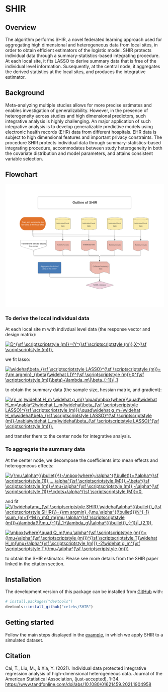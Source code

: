 
# SHIR

<!-- badges: start -->

<!-- badges: end -->

## Overview

The algorithm performs SHIR, a novel federated learning approach used
for aggregating high dimensional and heterogeneous data from local
sites, in order to obtain efficient estimators of the logistic model.
SHIR protects individual data through a summary-statistics-based
integrating procedure. At each local site, it fits LASSO to derive
summary data that is free of the individual level information.
Susequently, at the central node, it aggregates the derived statistics
at the local sites, and produces the integrative estimator.

## Background

Meta-analyzing multiple studies allows for more precise estimates and
enables investigation of generalizability. However, in the presence of
heterogeneity across studies and high dimensional predictors, such
integrative analysis is highly challenging. An major application of such
integrative analysis is to develop generalizable predictive models using
electronic health records (EHR) data from different hospitals. EHR data
is subject to high dimensional features and important privacy
constraints. The procedure SHIR protects individual data through
summary-statistics-based integrating procedure, accommodates between
study heterogeneity in both the covariate distribution and model
parameters, and attains consistent variable selection.

## Flowchart

![Algorithm flowchart](man/figures/Flowchart_SHIR.png)

### To derive the local individual data

At each local site m with indivdual level data (the response vector and design matrix):

<!-- D^{\sf \scriptscriptstyle (m)}=(Y^{\sf \scriptscriptstyle (m)},X^{\sf \scriptscriptstyle (m)}), -->

<a href="https://www.codecogs.com/eqnedit.php?latex=D^{\sf&space;\scriptscriptstyle&space;(m)}=(Y^{\sf&space;\scriptscriptstyle&space;(m)},X^{\sf&space;\scriptscriptstyle&space;(m)})," target="_blank"><img src="https://latex.codecogs.com/gif.latex?D^{\sf&space;\scriptscriptstyle&space;(m)}=(Y^{\sf&space;\scriptscriptstyle&space;(m)},X^{\sf&space;\scriptscriptstyle&space;(m)})," title="D^{\sf \scriptscriptstyle (m)}=(Y^{\sf \scriptscriptstyle (m)},X^{\sf \scriptscriptstyle (m)})," /></a>

we fit lasso:

<!-- \widehat\beta_{\sf \scriptscriptstyle LASSO}^{\sf \scriptscriptstyle (m)}={\rm argmin}_{\beta}\widehat L(Y^{\sf \scriptscriptstyle (m)};X^{\sf \scriptscriptstyle (m)}\beta)+\lambda_m\|\beta_{-1}\|_1 -->

<a href="https://www.codecogs.com/eqnedit.php?latex=\widehat\beta_{\sf&space;\scriptscriptstyle&space;LASSO}^{\sf&space;\scriptscriptstyle&space;(m)}={\rm&space;argmin}_{\beta}\widehat&space;L(Y^{\sf&space;\scriptscriptstyle&space;(m)};X^{\sf&space;\scriptscriptstyle&space;(m)}\beta)&plus;\lambda_m\|\beta_{-1}\|_1," target="_blank"><img src="https://latex.codecogs.com/gif.latex?\widehat\beta_{\sf&space;\scriptscriptstyle&space;LASSO}^{\sf&space;\scriptscriptstyle&space;(m)}={\rm&space;argmin}_{\beta}\widehat&space;L(Y^{\sf&space;\scriptscriptstyle&space;(m)};X^{\sf&space;\scriptscriptstyle&space;(m)}\beta)&plus;\lambda_m\|\beta_{-1}\|_1" title="\widehat\beta_{\sf \scriptscriptstyle LASSO}^{\sf \scriptscriptstyle (m)}={\rm argmin}_{\beta}\widehat L(Y^{\sf \scriptscriptstyle (m)};X^{\sf \scriptscriptstyle (m)}\beta)+\lambda_m\|\beta_{-1}\|_1" /></a>

to obtain the summary data (the sample size, hessian matrix, and gradient):

<!-- \{n_m,\widehat H_m,\widehat g_m\},\quad\mbox{where}\quad\widehat H_m=\nabla^2\widehat L_m(\widehat\beta_{\sf \scriptscriptstyle LASSO}^{\sf \scriptscriptstyle (m)});\quad\widehat g_m=\widehat H_m\widehat\beta_{\sf \scriptscriptstyle LASSO}^{\sf \scriptscriptstyle (m)}-\nabla\widehat L_m(\widehat\beta_{\sf \scriptscriptstyle LASSO}^{\sf \scriptscriptstyle (m)}), -->


<a href="https://www.codecogs.com/eqnedit.php?latex=\{n_m,\widehat&space;H_m,\widehat&space;g_m\},\quad\mbox{where}\quad\widehat&space;H_m=\nabla^2\widehat&space;L_m(\widehat\beta_{\sf&space;\scriptscriptstyle&space;LASSO}^{\sf&space;\scriptscriptstyle&space;(m)});\quad\widehat&space;g_m=\widehat&space;H_m\widehat\beta_{\sf&space;\scriptscriptstyle&space;LASSO}^{\sf&space;\scriptscriptstyle&space;(m)}-\nabla\widehat&space;L_m(\widehat\beta_{\sf&space;\scriptscriptstyle&space;LASSO}^{\sf&space;\scriptscriptstyle&space;(m)})," target="_blank"><img src="https://latex.codecogs.com/gif.latex?\{n_m,\widehat&space;H_m,\widehat&space;g_m\},\quad\mbox{where}\quad\widehat&space;H_m=\nabla^2\widehat&space;L_m(\widehat\beta_{\sf&space;\scriptscriptstyle&space;LASSO}^{\sf&space;\scriptscriptstyle&space;(m)});\quad\widehat&space;g_m=\widehat&space;H_m\widehat\beta_{\sf&space;\scriptscriptstyle&space;LASSO}^{\sf&space;\scriptscriptstyle&space;(m)}-\nabla\widehat&space;L_m(\widehat\beta_{\sf&space;\scriptscriptstyle&space;LASSO}^{\sf&space;\scriptscriptstyle&space;(m)})," title="\{n_m,\widehat H_m,\widehat g_m\},\quad\mbox{where}\quad\widehat H_m=\nabla^2\widehat L_m(\widehat\beta_{\sf \scriptscriptstyle LASSO}^{\sf \scriptscriptstyle (m)});\quad\widehat g_m=\widehat H_m\widehat\beta_{\sf \scriptscriptstyle LASSO}^{\sf \scriptscriptstyle (m)}-\nabla\widehat L_m(\widehat\beta_{\sf \scriptscriptstyle LASSO}^{\sf \scriptscriptstyle (m)})," /></a>

and transfer them to the center node for integrative analysis.

### To aggregate the summary data

At the center node, we decompose the coefficients into mean effects and heterogeneous effects:

<!-- \{\mu,\alpha^{(\bullet)}\}~\mbox{where}~\alpha^{(\bullet)}=(\alpha^{\sf \scriptscriptstyle (1)},...,\alpha^{\sf \scriptscriptstyle (M)}),~\beta^{\sf \scriptscriptstyle (m)}=\mu+\alpha^{\sf \scriptscriptstyle (m)},~\alpha^{\sf \scriptscriptstyle (1)}+\cdots+\alpha^{\sf \scriptscriptstyle (M)}=0, -->

<a href="https://www.codecogs.com/eqnedit.php?latex=\{\mu,\alpha^{(\bullet)}\}~\mbox{where}~\alpha^{(\bullet)}=(\alpha^{\sf&space;\scriptscriptstyle&space;(1)},...,\alpha^{\sf&space;\scriptscriptstyle&space;(M)}),~\beta^{\sf&space;\scriptscriptstyle&space;(m)}=\mu&plus;\alpha^{\sf&space;\scriptscriptstyle&space;(m)},~\alpha^{\sf&space;\scriptscriptstyle&space;(1)}&plus;\cdots&plus;\alpha^{\sf&space;\scriptscriptstyle&space;(M)}=0," target="_blank"><img src="https://latex.codecogs.com/gif.latex?\{\mu,\alpha^{(\bullet)}\}~\mbox{where}~\alpha^{(\bullet)}=(\alpha^{\sf&space;\scriptscriptstyle&space;(1)},...,\alpha^{\sf&space;\scriptscriptstyle&space;(M)}),~\beta^{\sf&space;\scriptscriptstyle&space;(m)}=\mu&plus;\alpha^{\sf&space;\scriptscriptstyle&space;(m)},~\alpha^{\sf&space;\scriptscriptstyle&space;(1)}&plus;\cdots&plus;\alpha^{\sf&space;\scriptscriptstyle&space;(M)}=0," title="\{\mu,\alpha^{(\bullet)}\}~\mbox{where}~\alpha^{(\bullet)}=(\alpha^{\sf \scriptscriptstyle (1)},...,\alpha^{\sf \scriptscriptstyle (M)}),~\beta^{\sf \scriptscriptstyle (m)}=\mu+\alpha^{\sf \scriptscriptstyle (m)},~\alpha^{\sf \scriptscriptstyle (1)}+\cdots+\alpha^{\sf \scriptscriptstyle (M)}=0," /></a>

and fit 
<a href="https://www.codecogs.com/eqnedit.php?latex=\{\widehat\mu_{\sf&space;\scriptscriptstyle&space;SHIR},\widehat\alpha^{(\bullet)}_{\sf&space;\scriptscriptstyle&space;SHIR}\}={\rm&space;argmin}_{\mu,\alpha^{(\bullet)}}N^{-1}&space;\sum_{m=1}^M&space;n_mQ_m(\mu,\alpha^{\sf&space;\scriptscriptstyle&space;(m)})&plus;\lambda(\|\mu_{-1}\|_1&plus;\lambda_g\|\alpha^{(\bullet)}_{-1}\|_{2,1})," target="_blank"><img src="https://latex.codecogs.com/gif.latex?\{\widehat\mu_{\sf&space;\scriptscriptstyle&space;SHIR},\widehat\alpha^{(\bullet)}_{\sf&space;\scriptscriptstyle&space;SHIR}\}={\rm&space;argmin}_{\mu,\alpha^{(\bullet)}}N^{-1}&space;\sum_{m=1}^M&space;n_mQ_m(\mu,\alpha^{\sf&space;\scriptscriptstyle&space;(m)})&plus;\lambda(\|\mu_{-1}\|_1&plus;\lambda_g\|\alpha^{(\bullet)}_{-1}\|_{2,1})," title="\{\widehat\mu_{\sf \scriptscriptstyle SHIR},\widehat\alpha^{(\bullet)}_{\sf \scriptscriptstyle SHIR}\}={\rm argmin}_{\mu,\alpha^{(\bullet)}}N^{-1} \sum_{m=1}^M n_mQ_m(\mu,\alpha^{\sf \scriptscriptstyle (m)})+\lambda(\|\mu_{-1}\|_1+\lambda_g\|\alpha^{(\bullet)}_{-1}\|_{2,1})," /></a>

<a href="https://www.codecogs.com/eqnedit.php?latex=\mbox{where}\quad&space;Q_m(\mu,\alpha^{\sf&space;\scriptscriptstyle&space;(m)})=(\mu&plus;\alpha^{\sf&space;\scriptscriptstyle&space;(m)})^{\sf&space;\scriptscriptstyle&space;T}\widehat&space;H_m(\mu&plus;\alpha^{\sf&space;\scriptscriptstyle&space;(m)})&space;-2\widehat&space;g_m^{\sf&space;\scriptscriptstyle&space;T}(\mu&plus;\alpha^{\sf&space;\scriptscriptstyle&space;(m)})" target="_blank"><img src="https://latex.codecogs.com/gif.latex?\mbox{where}\quad&space;Q_m(\mu,\alpha^{\sf&space;\scriptscriptstyle&space;(m)})=(\mu&plus;\alpha^{\sf&space;\scriptscriptstyle&space;(m)})^{\sf&space;\scriptscriptstyle&space;T}\widehat&space;H_m(\mu&plus;\alpha^{\sf&space;\scriptscriptstyle&space;(m)})&space;-2\widehat&space;g_m^{\sf&space;\scriptscriptstyle&space;T}(\mu&plus;\alpha^{\sf&space;\scriptscriptstyle&space;(m)})" title="\mbox{where}\quad Q_m(\mu,\alpha^{\sf \scriptscriptstyle (m)})=(\mu+\alpha^{\sf \scriptscriptstyle (m)})^{\sf \scriptscriptstyle T}\widehat H_m(\mu+\alpha^{\sf \scriptscriptstyle (m)}) -2\widehat g_m^{\sf \scriptscriptstyle T}(\mu+\alpha^{\sf \scriptscriptstyle (m)})" /></a>

<!-- \{\widehat\mu_{\sf \scriptscriptstyle SHIR},\widehat\alpha^{(\bullet)}_{\sf \scriptscriptstyle SHIR}\}={\rm argmin}_{\mu,\alpha^{(\bullet)}}N^{-1} \sum_{m=1}^M n_mQ_m(\mu,\alpha^{\sf \scriptscriptstyle (m)})+\lambda(\|\mu_{-1}\|_1+\lambda_g\|\alpha^{(\bullet)}_{-1}\|_{2,1}), -->

<!--\mbox{where}\quad Q_m(\mu,\alpha^{\sf \scriptscriptstyle (m)})=(\mu+\alpha^{\sf \scriptscriptstyle (m)})^{\sf \scriptscriptstyle T}\widehat H_m(\mu+\alpha^{\sf \scriptscriptstyle (m)}) -2\widehat g_m^{\sf \scriptscriptstyle T}(\mu+\alpha^{\sf \scriptscriptstyle (m)}) -->



to obtain the SHIR estimator. Please see more details from the SHIR paper linked in the citation section.

## Installation

<!-- You can install the stable version of SHIR from [CRAN](https://CRAN.R-project.org) with: -->

<!-- ``` r -->

<!-- install.packages("SHIR") -->

<!-- ``` -->

The development version of this package can be installed from
[GitHub](https://github.com/) with:

``` r
# install.packages("devtools")
devtools::install_github("celehs/SHIR")
```

## Getting started

Follow the main steps displayed in the
[example](file:///Users/clara-lea/Documents/GitHub/SHIR/docs/articles/run_example.html),
in which we apply SHIR to a simulated dataset.

## Citation

Cai, T., Liu, M., & Xia, Y. (2021). Individual data protected
integrative regression analysis of high-dimensional heterogeneous data.
Journal of the American Statistical Association, (just-accepted), 1-34.
<https://www.tandfonline.com/doi/abs/10.1080/01621459.2021.1904958>


